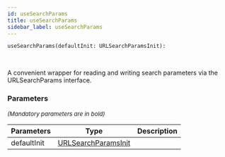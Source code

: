```yaml
---
id: useSearchParams
title: useSearchParams
sidebar_label: useSearchParams
---
```


```tsx
useSearchParams(defaultInit: URLSearchParamsInit): 
```
<br/>

A convenient wrapper for reading and writing search parameters via the  
URLSearchParams interface.

### Parameters

<font size="2"><i>(Mandatory parameters are in bold)</i></font>

| Parameters | Type | Description |
| --------- | ---- | ----------- |
| defaultInit | [URLSearchParamsInit](/framework-api/types/URLSearchParamsInit.md) |  |
